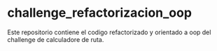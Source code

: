 # challenge_refactorizacion_oop
 Este repositorio contiene el codigo refactorizado y orientado a oop del challenge de calculadore de ruta.

